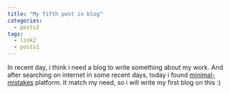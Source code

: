 ```yaml
---
title: "My fifth post in blog"
categories:
  - posts2
tags:
  - link2
  - posts1
---
```


In recent day, i think i need a blog to write something about my work. And after searching on internet in some recent days, today i found [minimal-mistakes](https://github.com/mmistakes/minimal-mistakes) platform. It match my need, so i will write my first blog on this :)
